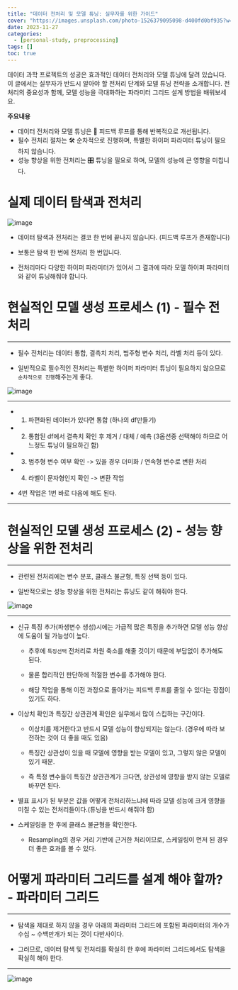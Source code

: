 ```yaml
---
title: "데이터 전처리 및 모델 튜닝: 실무자를 위한 가이드"
cover: "https://images.unsplash.com/photo-1526379095098-d400fd0bf935?w=1920&h=1080&fit=crop"
date: 2023-11-27
categories:
  - [personal-study, preprocessing]
tags: []
toc: true
---
```


데이터 과학 프로젝트의 성공은 효과적인 데이터 전처리와 모델 튜닝에 달려 있습니다. 이 글에서는 실무자가 반드시 알아야 할 전처리 단계와 모델 튜닝 전략을 소개합니다. 전처리의 중요성과 함께, 모델 성능을 극대화하는 파라미터 그리드 설계 방법을 배워보세요.

**주요내용**
- 데이터 전처리와 모델 튜닝은 🔄 피드백 루프를 통해 반복적으로 개선됩니다.
- 필수 전처리 절차는 🛠️ 순차적으로 진행하며, 특별한 하이퍼 파라미터 튜닝이 필요하지 않습니다.
- 성능 향상을 위한 전처리는 🎛️ 튜닝을 필요로 하며, 모델의 성능에 큰 영향을 미칩니다.

# 실제 데이터 탐색과 전처리

![image](https://user-images.githubusercontent.com/74717033/134632636-c3563b2c-4616-4ae8-b80d-2476c467b96d.png)

- 데이터 탐색과 전처리는 결코 한 번에 끝나지 않습니다. (피드백 루프가 존재합니다)

- 보통은 탐색 한 번에 전처리 한 번입니다.

- 전처리마다 다양한 하이퍼 파라미터가 있어서 그 결과에 따라 모델 하이퍼 파라미터와 같이 튜닝해줘야 합니다.

# 현실적인 모델 생성 프로세스 (1) - 필수 전처리

---


- 필수 전처리는 데이터 통합, 결측치 처리, 범주형 변수 처리, 라벨 처리 등이 있다.

- 일반적으로 필수적인 전처리는 특별한 하이퍼 파라미터 튜닝이 필요하지 않으므로 `순차적으로 진행`해주는게 좋다.

![image](https://user-images.githubusercontent.com/74717033/134632653-5c16723a-adac-457a-bb84-e00746d2dce2.png)

---


* 1) 파편화된 데이터가 있다면 통합 (하나의 df만들기)

* 2) 통합된 df에서 결측치 확인 후 제거 / 대체 / 예측 (3옵션중 선택해야 하므로 어느정도 튜닝이 필요하긴 함)

* 3) 범주형 변수 여부 확인 -> 있을 경우 더미화 / 연속형 변수로 변환 처리

* 4) 라벨이 문자형인지 확인 -> 변환 작업

* 4번 작업은 1번 바로 다음에 해도 된다.

---


# 현실적인 모델 생성 프로세스 (2) - 성능 향상을 위한 전처리

---


- 관련된 전처리에는 변수 분포, 클래스 불균형, 특징 선택 등이 있다.

- 일반적으로는 성능 향상을 위한 전처리는 튜닝도 같이 해줘야 한다.

![image](https://user-images.githubusercontent.com/74717033/134632668-82fb35d8-b99b-4095-bd99-9f704a9cb396.png)

---


- 신규 특징 추가(파생변수 생성)시에는 가급적 많은 특징을 추가하면 모델 성능 향상에 도움이 될 가능성이 높다.

    - 추후에 `특징선택` 전처리로 차원 축소를 해줄 것이기 때문에 부담없이 추가해도 된다.

    - 물론 합리적인 판단하에 적절한 변수를 추가해야 한다.

    - 해당 작업을 통해 이전 과정으로 돌아가는 피드백 루프를 줄일 수 있다는 장점이 있기도 하다.

- 이상치 확인과 특징간 상관관계 확인은 실무에서 많이 스킵하는 구간이다.

    - 이상치를 제거한다고 반드시 모델 성능이 향상되지는 않는다. (경우에 따라 보전하는 것이 더 좋을 때도 있음)

    - 특징간 상관성이 있을 때 모델에 영향을 받는 모델이 있고, 그렇지 않은 모델이 있기 때문.

    - 즉 특정 변수들이 특징간 상관관계가 크다면, 상관성에 영향을 받지 않는 모델로 바꾸면 된다.

- 별표 표시가 된 부분은 값을 어떻게 전처리하느냐에 따라 모델 성능에 크게 영향을 미칠 수 있는 전처리들이다.(튜닝을 반드시 해줘야 함)

- 스케일링을 한 후에 클래스 불균형을 확인한다.

    - Resampling의 경우 거리 기반에 근거한 처리이므로, 스케일링이 먼저 된 경우 더 좋은 효과를 볼 수 있다.

# 어떻게 파라미터 그리드를 설계 해야 할까? - 파라미터 그리드

---


- 탐색을 제대로 하지 않을 경우 아래의 파라미터 그리드에 포함된 파라미터의 개수가 수십 ~ 수백만개가 되는 것이 다반사이다.

- 그러므로, 데이터 탐색 및 전처리를 확실히 한 후에 파라미터 그리드에서도 탐색을 확실히 해야 한다.

---


![image](https://user-images.githubusercontent.com/74717033/134632716-27183db0-8d96-4e7c-b1a2-78a04b26919e.png)

